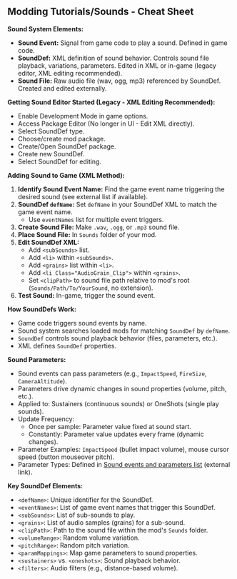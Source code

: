 ## Modding Tutorials/Sounds - Cheat Sheet

**Sound System Elements:**

- **Sound Event:** Signal from game code to play a sound. Defined in game code.
- **SoundDef:** XML definition of sound behavior. Controls sound file playback, variations, parameters. Edited in XML or in-game (legacy editor, XML editing recommended).
- **Sound File:** Raw audio file (wav, ogg, mp3) referenced by SoundDef. Created and edited externally.

**Getting Sound Editor Started (Legacy - XML Editing Recommended):**
- Enable Development Mode in game options.
- Access Package Editor (No longer in UI - Edit XML directly).
- Select SoundDef type.
- Choose/create mod package.
- Create/Open SoundDef package.
- Create new SoundDef.
- Select SoundDef for editing.

**Adding Sound to Game (XML Method):**
1. **Identify Sound Event Name:** Find the game event name triggering the desired sound (see external list if available).
2. **SoundDef `defName`:** Set `defName` in your SoundDef XML to match the game event name.
    - Use `eventNames` list for multiple event triggers.
3. **Create Sound File:** Make `.wav`, `.ogg`, or `.mp3` sound file.
4. **Place Sound File:** In `Sounds` folder of your mod.
5. **Edit SoundDef XML:**
    - Add `<subSounds>` list.
    - Add `<li>` within `<subSounds>`.
    - Add `<grains>` list within `<li>`.
    - Add `<li Class="AudioGrain_Clip">` within `<grains>`.
    - Set `<clipPath>` to sound file path relative to mod's root (`Sounds/Path/To/YourSound`, no extension).
6. **Test Sound:** In-game, trigger the sound event.

**How SoundDefs Work:**

- Game code triggers sound events by name.
- Sound system searches loaded mods for matching `SoundDef` by `defName`.
- `SoundDef` controls sound playback behavior (files, parameters, etc.).
- XML defines `SoundDef` properties.

**Sound Parameters:**

- Sound events can pass parameters (e.g., `ImpactSpeed`, `FireSize`, `CameraAltitude`).
- Parameters drive dynamic changes in sound properties (volume, pitch, etc.).
- Applied to: Sustainers (continuous sounds) or OneShots (single play sounds).
- Update Frequency:
    - Once per sample: Parameter value fixed at sound start.
    - Constantly: Parameter value updates every frame (dynamic changes).
- Parameter Examples: `ImpactSpeed` (bullet impact volume), mouse cursor speed (button mouseover pitch).
- Parameter Types: Defined in [Sound events and parameters list](https://docs.google.com/spreadsheet/pub?key=0AgWNUTNe4QC7dGpXa2ZHQTdPSU8yOVdrMllfbV9leEE&output=html) (external link).

**Key SoundDef Elements:**

- `<defName>`: Unique identifier for the SoundDef.
- `<eventNames>`: List of game event names that trigger this SoundDef.
- `<subSounds>`: List of sub-sounds to play.
- `<grains>`: List of audio samples (grains) for a sub-sound.
- `<clipPath>`: Path to the sound file within the mod's `Sounds` folder.
- `<volumeRange>`: Random volume variation.
- `<pitchRange>`: Random pitch variation.
- `<paramMappings>`: Map game parameters to sound properties.
- `<sustainers>` vs. `<oneshots>`: Sound playback behavior.
- `<filters>`: Audio filters (e.g., distance-based volume).
